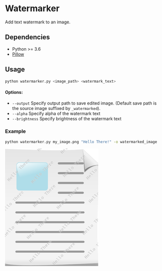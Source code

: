 # Watermarker

Add text watermark to an image.

## Dependencies
* Python >= 3.6
* [Pillow](https://pillow.readthedocs.io/en/stable/)


## Usage

```bash
python watermarker.py <image_path> <watermark_text>
```


#### Options:
* `--output` Specify output path to save edited image. (Default save path is the source image suffixed by `_watermarked`).
* `--alpha` Specify alpha of the watermark text
* `--brightness` Specify brightness of the watermark text


### Example
```bash
python watermarker.py my_image.png "Hello There!" -o watermarked_image.png
```

![watermarked image](https://github.com/apff/watermarker/raw/master/watermarked_image.png)